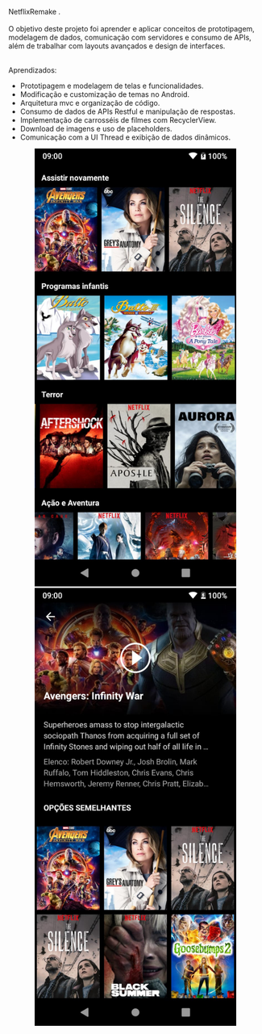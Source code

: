 NetflixRemake .<br><br>
O objetivo deste projeto foi aprender e aplicar conceitos de prototipagem, modelagem de dados, comunicação com servidores e consumo de APIs, além de trabalhar com layouts avançados e design de interfaces.

<br>Aprendizados:

- Prototipagem e modelagem de telas e funcionalidades.
- Modificação e customização de temas no Android.
- Arquitetura mvc e organização de código.
- Consumo de dados de APIs Restful e manipulação de respostas.
- Implementação de carrosséis de filmes com RecyclerView.
- Download de imagens e uso de placeholders.
- Comunicação com a UI Thread e exibição de dados dinâmicos.


<p align="center">
  <img src="https://github.com/rique26/NetflixRemake/blob/main/netflix01.jpg" alt="Tela 1" width="400">
  <img src="https://github.com/rique26/NetflixRemake/blob/main/netflix02.jpg" alt="Tela 2" width="400">
</p>





